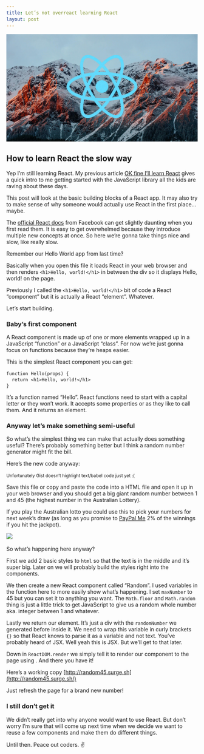 ```yaml
---
title: Let’s not overreact learning React
layout: post
---
```


![](/public/img/react-mountain2.jpeg)

## How to learn React the slow way

Yep I’m still learning React. My previous article [OK fine I’ll learn
React](https://medium.com/front-end-hacking/ok-fine-ill-learn-react-bc2200fa1937)
gives a quick intro to me getting started with the JavaScript library all the
kids are raving about these days.

This post will look at the basic building blocks of a React app. It may also try
to make sense of why someone would actually use React in the first place… maybe.

The [official React
docs](https://facebook.github.io/react/docs/hello-world.html) from Facebook can
get slightly daunting when you first read them. It is easy to get overwhelmed
because they introduce multiple new concepts at once. So here we’re gonna take
things nice and slow, like really slow.

Remember our Hello World app from last time?

<script src="https://gist.github.com/phocks/263f2730720a6ddd474b4da4410088bf.js"></script>

Basically when you open this file it loads React in your web browser and then
renders `<h1>Hello, world!</h1>` in between the  div so it displays Hello, world! on the page.

Previously I called the `<h1>Hello, world!</h1>` bit of code a React “component” but it is actually a
React “element”. Whatever.

Let’s start building.

### Baby’s first component

A React component is made up of one or more elements wrapped up in a JavaScript
“function” or a JavaScript “class”. For now we’re just gonna focus on functions
because they’re heaps easier.

This is the simplest React component you can get:

    function Hello(props) {
      return <h1>Hello, world!</h1>
    }

It’s a function named “Hello”. React functions need to start with a capital
letter or they won’t work. It accepts some properties or  as they like to call
them. And it returns an element.

### Anyway let’s make something semi-useful

So what’s the simplest thing we can make that actually does something useful?
There’s probably something better but I think a random number generator might
fit the bill.

Here’s the new code anyway:

<script src="https://gist.github.com/phocks/68781ef10580971aa4ab1f282be217f7.js"></script>

<small>Unfortunately Gist doesn’t highlight text/babel code just yet :(</small>

Save this file or copy and paste the code into a HTML file and open it up in
your web browser and you should get a big giant random number between 1 and 45
(the highest number in the Australian Lottery).

If you play the Australian lotto you could use this to pick your numbers for
next week’s draw (as long as you promise to [PayPal
Me](https://www.paypal.me/phocks/999999.99) 2% of the winnings if you hit the
jackpot).

![](https://cdn-images-1.medium.com/max/800/1*3AcdLZArhZT4asM7qc7AhQ.png)

So what’s happening here anyway?

First we add 2 basic styles to `html` so that the text is in the middle and it’s super
big. Later on we will probably build the styles right into the components.

We then create a new React component called “Random”. I used variables in the
function here to more easily show what’s happening. I set `maxNumber` to 45 but you can set
it to anything you want. The `Math.floor` and `Math.random` thing is just a little trick to get
JavaScript to give us a random whole number aka. integer between 1 and whatever.

Lastly we return our element. It’s just a div with the `randomNumber` we generated before
inside it. We need to wrap this variable in curly brackets `{}` so that React knows
to parse it as a variable and not text. You’ve probably heard of JSX. Well yeah
this is JSX. But we’ll get to that later.

Down in `ReactDOM.render` we simply tell it to render our component to the page using . And there
you have it!

Here’s a working copy [http://random45.surge.sh](http://random45.surge.sh/)

Just refresh the page for a brand new number!

### I still don’t get it

We didn’t really get into why anyone would want to use React. But don’t worry
I’m sure that will come up next time when we decide we want to reuse a few
components and make them do different things.

Until then. Peace out coders. ✌

